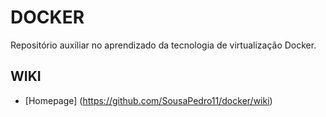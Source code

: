 # DOCKER

Repositório auxiliar no aprendizado da tecnologia de virtualização Docker.

## WIKI
+ [Homepage] (https://github.com/SousaPedro11/docker/wiki)